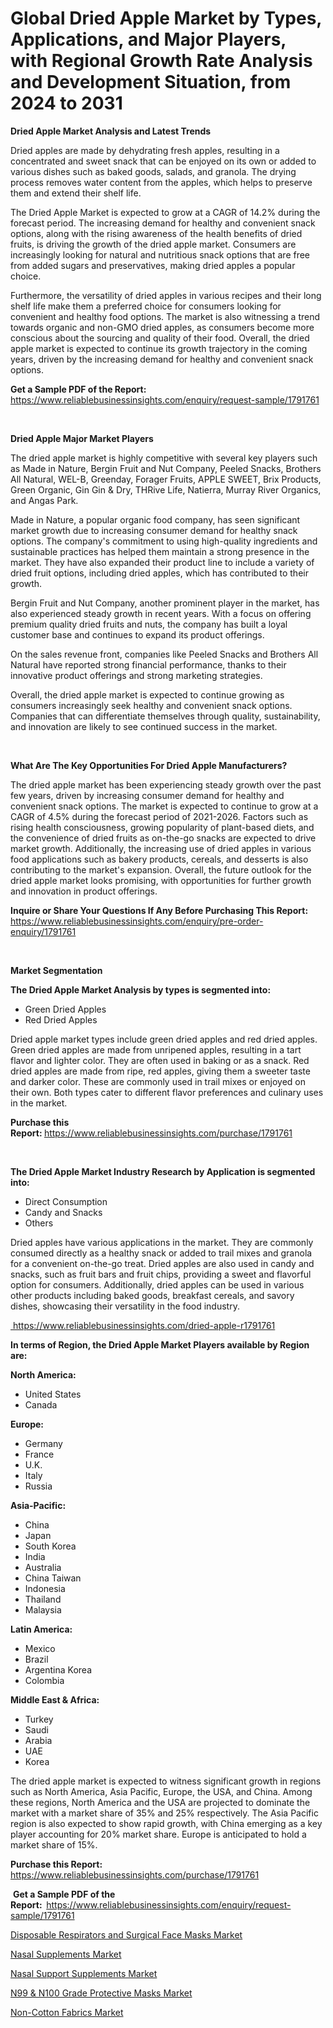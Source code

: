 <p><h1>Global Dried Apple Market by Types, Applications, and Major Players, with Regional Growth Rate Analysis and Development Situation, from 2024 to 2031</h1></p><p><strong>Dried Apple Market Analysis and Latest Trends</strong></p>
<p><p>Dried apples are made by dehydrating fresh apples, resulting in a concentrated and sweet snack that can be enjoyed on its own or added to various dishes such as baked goods, salads, and granola. The drying process removes water content from the apples, which helps to preserve them and extend their shelf life.</p><p>The Dried Apple Market is expected to grow at a CAGR of 14.2% during the forecast period. The increasing demand for healthy and convenient snack options, along with the rising awareness of the health benefits of dried fruits, is driving the growth of the dried apple market. Consumers are increasingly looking for natural and nutritious snack options that are free from added sugars and preservatives, making dried apples a popular choice.</p><p>Furthermore, the versatility of dried apples in various recipes and their long shelf life make them a preferred choice for consumers looking for convenient and healthy food options. The market is also witnessing a trend towards organic and non-GMO dried apples, as consumers become more conscious about the sourcing and quality of their food. Overall, the dried apple market is expected to continue its growth trajectory in the coming years, driven by the increasing demand for healthy and convenient snack options.</p></p>
<p><strong>Get a Sample PDF of the Report:&nbsp;</strong> <a href="https://www.reliablebusinessinsights.com/enquiry/request-sample/1791761">https://www.reliablebusinessinsights.com/enquiry/request-sample/1791761</a></p>
<p>&nbsp;</p>
<p><strong>Dried Apple Major Market Players</strong></p>
<p><p>The dried apple market is highly competitive with several key players such as Made in Nature, Bergin Fruit and Nut Company, Peeled Snacks, Brothers All Natural, WEL-B, Greenday, Forager Fruits, APPLE SWEET, Brix Products, Green Organic, Gin Gin & Dry, THRive Life, Natierra, Murray River Organics, and Angas Park. </p><p>Made in Nature, a popular organic food company, has seen significant market growth due to increasing consumer demand for healthy snack options. The company's commitment to using high-quality ingredients and sustainable practices has helped them maintain a strong presence in the market. They have also expanded their product line to include a variety of dried fruit options, including dried apples, which has contributed to their growth.</p><p>Bergin Fruit and Nut Company, another prominent player in the market, has also experienced steady growth in recent years. With a focus on offering premium quality dried fruits and nuts, the company has built a loyal customer base and continues to expand its product offerings.</p><p>On the sales revenue front, companies like Peeled Snacks and Brothers All Natural have reported strong financial performance, thanks to their innovative product offerings and strong marketing strategies. </p><p>Overall, the dried apple market is expected to continue growing as consumers increasingly seek healthy and convenient snack options. Companies that can differentiate themselves through quality, sustainability, and innovation are likely to see continued success in the market.</p></p>
<p>&nbsp;</p>
<p><strong>What Are The Key Opportunities For Dried Apple Manufacturers?</strong></p>
<p><p>The dried apple market has been experiencing steady growth over the past few years, driven by increasing consumer demand for healthy and convenient snack options. The market is expected to continue to grow at a CAGR of 4.5% during the forecast period of 2021-2026. Factors such as rising health consciousness, growing popularity of plant-based diets, and the convenience of dried fruits as on-the-go snacks are expected to drive market growth. Additionally, the increasing use of dried apples in various food applications such as bakery products, cereals, and desserts is also contributing to the market's expansion. Overall, the future outlook for the dried apple market looks promising, with opportunities for further growth and innovation in product offerings.</p></p>
<p><strong>Inquire or Share Your Questions If Any Before Purchasing This Report:</strong> <a href="https://www.reliablebusinessinsights.com/enquiry/pre-order-enquiry/1791761">https://www.reliablebusinessinsights.com/enquiry/pre-order-enquiry/1791761</a></p>
<p>&nbsp;</p>
<p><strong>Market Segmentation</strong></p>
<p><strong>The Dried Apple Market Analysis by types is segmented into:</strong></p>
<p><ul><li>Green Dried Apples</li><li>Red Dried Apples</li></ul></p>
<p><p>Dried apple market types include green dried apples and red dried apples. Green dried apples are made from unripened apples, resulting in a tart flavor and lighter color. They are often used in baking or as a snack. Red dried apples are made from ripe, red apples, giving them a sweeter taste and darker color. These are commonly used in trail mixes or enjoyed on their own. Both types cater to different flavor preferences and culinary uses in the market.</p></p>
<p><strong>Purchase this Report:&nbsp;</strong><a href="https://www.reliablebusinessinsights.com/purchase/1791761">https://www.reliablebusinessinsights.com/purchase/1791761</a></p>
<p>&nbsp;</p>
<p><strong>The Dried Apple Market Industry Research by Application is segmented into:</strong></p>
<p><ul><li>Direct Consumption</li><li>Candy and Snacks</li><li>Others</li></ul></p>
<p><p>Dried apples have various applications in the market. They are commonly consumed directly as a healthy snack or added to trail mixes and granola for a convenient on-the-go treat. Dried apples are also used in candy and snacks, such as fruit bars and fruit chips, providing a sweet and flavorful option for consumers. Additionally, dried apples can be used in various other products including baked goods, breakfast cereals, and savory dishes, showcasing their versatility in the food industry.</p></p>
<p><a href="https://www.reliablebusinessinsights.com/dried-apple-r1791761">&nbsp;https://www.reliablebusinessinsights.com/dried-apple-r1791761</a></p>
<p><strong>In terms of Region, the Dried Apple Market Players available by Region are:</strong></p>
<p>
    <p> <strong> North America: </strong>
        <ul>
            <li>United States</li>
            <li>Canada</li>
        </ul>
        </p> 
    <p> <strong> Europe: </strong>
        <ul>
            <li>Germany</li>
            <li>France</li>
            <li>U.K.</li>
            <li>Italy</li>
            <li>Russia</li>
        </ul>
        </p> 
    <p> <strong> Asia-Pacific: </strong>
        <ul>
            <li>China</li>
            <li>Japan</li>
            <li>South Korea</li>
            <li>India</li>
            <li>Australia</li>
            <li>China Taiwan</li>
            <li>Indonesia</li>
            <li>Thailand</li>
            <li>Malaysia</li>
        </ul>
        </p> 
    <p> <strong> Latin America: </strong>
        <ul>
            <li>Mexico</li>
            <li>Brazil</li>
            <li>Argentina Korea</li>
            <li>Colombia</li>
        </ul>
        </p> 
    <p> <strong> Middle East & Africa: </strong>
        <ul>
            <li>Turkey</li>
            <li>Saudi</li>
            <li>Arabia</li>
            <li>UAE</li>
            <li>Korea</li>
        </ul>
    </p>
    </p>
<p><p>The dried apple market is expected to witness significant growth in regions such as North America, Asia Pacific, Europe, the USA, and China. Among these regions, North America and the USA are projected to dominate the market with a market share of 35% and 25% respectively. The Asia Pacific region is also expected to show rapid growth, with China emerging as a key player accounting for 20% market share. Europe is anticipated to hold a market share of 15%.</p></p>
<p><strong>Purchase this Report: </strong><a href="https://www.reliablebusinessinsights.com/purchase/1791761">https://www.reliablebusinessinsights.com/purchase/1791761</a></p>
<p>&nbsp;<strong>Get a Sample PDF of the Report:&nbsp;&nbsp;</strong><a href="https://www.reliablebusinessinsights.com/enquiry/request-sample/1791761">https://www.reliablebusinessinsights.com/enquiry/request-sample/1791761</a></p>
<p><strong></strong></p>
<p><p><a href="https://github.com/trameciabutler45/Market-Research-Report-List-1/blob/main/disposable-respirators-and-surgical-face-masks-market.md">Disposable Respirators and Surgical Face Masks Market</a></p><p><a href="https://github.com/JosephMorgnlvXXff/Market-Research-Report-List-1/blob/main/nasal-supplements-market.md">Nasal Supplements Market</a></p><p><a href="https://github.com/ochgvvcj16/Market-Research-Report-List-1/blob/main/nasal-support-supplements-market.md">Nasal Support Supplements Market</a></p><p><a href="https://github.com/sydneyHley85/Market-Research-Report-List-1/blob/main/n99-n100-grade-protective-masks-market.md">N99 & N100 Grade Protective Masks Market</a></p><p><a href="https://github.com/JordyBecker/Market-Research-Report-List-1/blob/main/non-cotton-fabrics-market.md">Non-Cotton Fabrics Market</a></p></p>